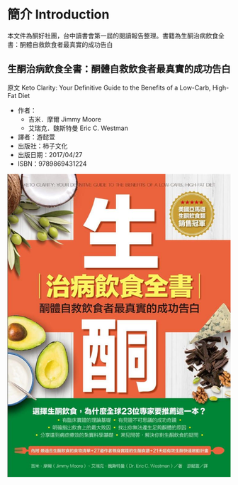 # 簡介 Introduction

本文件為酮好社團，台中讀書會第一屆的閱讀報告整理。書籍為生酮治病飲食全書：酮體自救飲食者最真實的成功告白

## 生酮治病飲食全書：酮體自救飲食者最真實的成功告白

原文 Keto Clarity: Your Definitive Guide to the Benefits of a Low-Carb, High-Fat Diet

* 作者：
  * 吉米．摩爾 Jimmy Moore
  * 艾瑞克．魏斯特曼 Eric C. Westman
* 譯者：游懿萱
* 出版社：柿子文化
* 出版日期：2017/04/27
* ISBN：9789869431224

![](/assets/keto-clarity-bookcover-tw.jpg)



